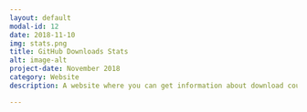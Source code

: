 ```yaml
---
layout: default
modal-id: 12
date: 2018-11-10
img: stats.png
title: GitHub Downloads Stats
alt: image-alt
project-date: November 2018
category: Website
description: A website where you can get information about download counts for GitHub releases. Useful for finding out total download counts for a release or the number of times an individual release asset was downloaded. <br> Check it out here <a href="https://githubstats0.firebaseapp.com"> GitHub Stats!</a>  Get the code:<a href="https://github.com/Aveek-Saha/GithubStats"> Github</a>. <div>Icons made by <a href="https://www.flaticon.com/authors/smashicons" title="Smashicons">Smashicons</a> from <a href="https://www.flaticon.com/" title="Flaticon">www.flaticon.com</a> is licensed by <a href="http://creativecommons.org/licenses/by/3.0/" title="Creative Commons BY 3.0" target="_blank">CC 3.0 BY</a></div>

---
```


